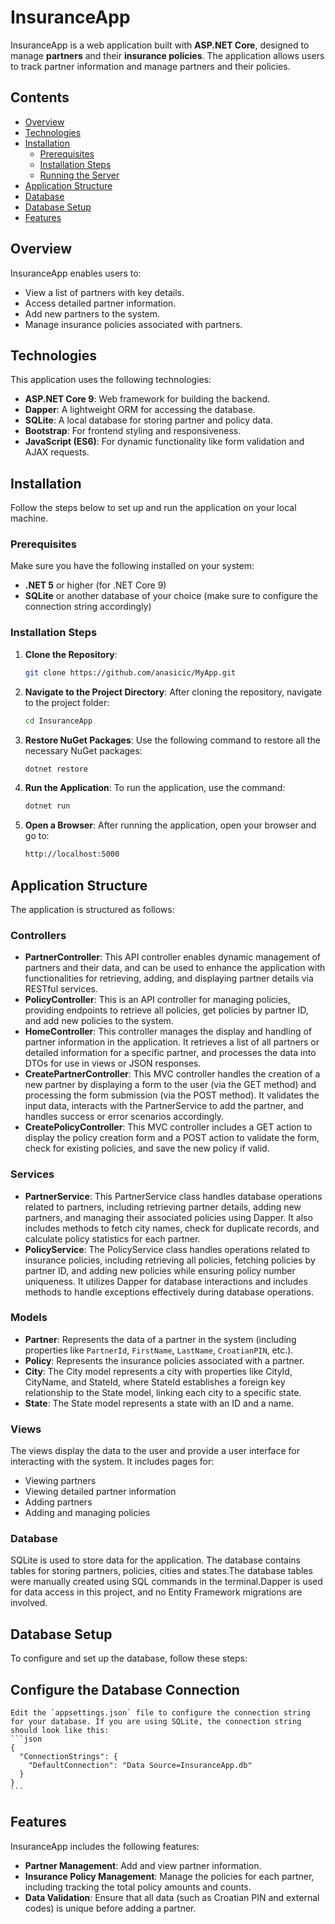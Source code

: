 # InsuranceApp

InsuranceApp is a web application built with **ASP.NET Core**, designed to manage **partners** and their **insurance policies**. The application allows users to track partner information and manage partners and their policies.

## Contents

- [Overview](#overview)
- [Technologies](#technologies)
- [Installation](#installation)
  - [Prerequisites](#prerequisites)
  - [Installation Steps](#installation-steps)
  - [Running the Server](#running-the-server)
- [Application Structure](#application-structure)
- [Database](#database)
- [Database Setup](#database-setup)
- [Features](#features)

## Overview

InsuranceApp enables users to:

- View a list of partners with key details.
- Access detailed partner information.
- Add new partners to the system.
- Manage insurance policies associated with partners.

## Technologies

This application uses the following technologies:

- **ASP.NET Core 9**: Web framework for building the backend.
- **Dapper**: A lightweight ORM for accessing the database.
- **SQLite**: A local database for storing partner and policy data.
- **Bootstrap**: For frontend styling and responsiveness.
- **JavaScript (ES6)**: For dynamic functionality like form validation and AJAX requests.

## Installation

Follow the steps below to set up and run the application on your local machine.

### Prerequisites

Make sure you have the following installed on your system:

- **.NET 5** or higher (for .NET Core 9)
- **SQLite** or another database of your choice (make sure to configure the connection string accordingly)

### Installation Steps

1. **Clone the Repository**:
    ```bash
    git clone https://github.com/anasicic/MyApp.git
    ```

2. **Navigate to the Project Directory**:
    After cloning the repository, navigate to the project folder:
    ```bash
    cd InsuranceApp
    ```

3. **Restore NuGet Packages**:
    Use the following command to restore all the necessary NuGet packages:
    ```bash
    dotnet restore
    ```

4. **Run the Application**:
    To run the application, use the command:
    ```bash
    dotnet run
    ```

5. **Open a Browser**:
    After running the application, open your browser and go to:
    ```bash
    http://localhost:5000
    ```

## Application Structure

The application is structured as follows:

### Controllers

- **PartnerController**: This API controller enables dynamic management of partners and their data, and can be used to enhance the application with functionalities for retrieving, adding, and displaying partner details via RESTful services.
- **PolicyController**: This is an API controller for managing policies, providing endpoints to retrieve all policies, get policies by partner ID, and add new policies to the system.
- **HomeController**: This controller manages the display and handling of partner information in the application. It retrieves a list of all partners or detailed information for a specific partner, and processes the data into DTOs for use in views or JSON responses.
- **CreatePartnerController**: This MVC controller handles the creation of a new partner by displaying a form to the user (via the GET method) and processing the form submission (via the POST method). It validates the input data, interacts with the PartnerService to add the partner, and handles success or error scenarios accordingly.
- **CreatePolicyController**: This MVC controller includes a GET action to display the policy creation form and a POST action to validate the form, check for existing policies, and save the new policy if valid.

### Services

- **PartnerService**: This PartnerService class handles database operations related to partners, including retrieving partner details, adding new partners, and managing their associated policies using Dapper. It also includes methods to fetch city names, check for duplicate records, and calculate policy statistics for each partner.
- **PolicyService**: The PolicyService class handles operations related to insurance policies, including retrieving all policies, fetching policies by partner ID, and adding new policies while ensuring policy number uniqueness. It utilizes Dapper for database interactions and includes methods to handle exceptions effectively during database operations.


### Models

- **Partner**: Represents the data of a partner in the system (including properties like `PartnerId`, `FirstName`, `LastName`, `CroatianPIN`, etc.).
- **Policy**: Represents the insurance policies associated with a partner.
- **City**: The City model represents a city with properties like CityId, CityName, and StateId, where StateId establishes a foreign key relationship to the State model, linking each city to a specific state.
- **State**: The State model represents a state with an ID and a name.


### Views

The views display the data to the user and provide a user interface for interacting with the system. It includes pages for:
- Viewing partners
- Viewing detailed partner information
- Adding partners
- Adding and managing policies

### Database

SQLite is used to store data for the application. The database contains tables for storing partners, policies, cities and states.The database tables were manually created using SQL commands in the terminal.Dapper is used for data access in this project, and no Entity Framework migrations are involved.

## Database Setup

To configure and set up the database, follow these steps:

## Configure the Database Connection
    Edit the `appsettings.json` file to configure the connection string for your database. If you are using SQLite, the connection string should look like this:
    ```json
    {
      "ConnectionStrings": {
        "DefaultConnection": "Data Source=InsuranceApp.db"
      }
    }
    ```

## Features

InsuranceApp includes the following features:

- **Partner Management**: Add and view partner information.
- **Insurance Policy Management**: Manage the policies for each partner, including tracking the total policy amounts and counts.
- **Data Validation**: Ensure that all data (such as Croatian PIN and external codes) is unique before adding a partner.

